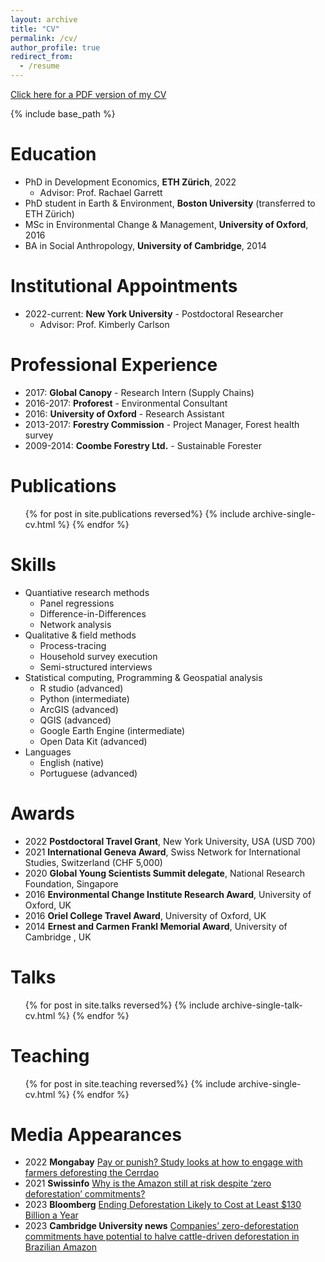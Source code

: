 ```yaml
---
layout: archive
title: "CV"
permalink: /cv/
author_profile: true
redirect_from:
  - /resume
---
```


[Click here for a PDF version of my CV](https://sam-a-levy.github.io/files/1_Levy_CV_2023-01-17.pdf)

{% include base_path %}

Education
======
* PhD in Development Economics, **ETH Zürich**, 2022
  * Advisor: Prof. Rachael Garrett
* PhD student in Earth & Environment, **Boston University** (transferred to ETH Zürich)
* MSc in Environmental Change & Management, **University of Oxford**, 2016
* BA in Social Anthropology, **University of Cambridge**, 2014

Institutional Appointments
======
* 2022-current: **New York University** - Postdoctoral Researcher
  * Advisor: Prof. Kimberly Carlson

Professional Experience
======
* 2017: **Global Canopy** - Research Intern (Supply Chains)
* 2016-2017: **Proforest** - Environmental Consultant
* 2016: **University of Oxford** - Research Assistant
* 2013-2017: **Forestry Commission** - Project Manager, Forest health survey
* 2009-2014: **Coombe Forestry Ltd.** - Sustainable Forester
  
Publications
======
  <ul>{% for post in site.publications reversed%}
    {% include archive-single-cv.html %}
  {% endfor %}</ul>

Skills
======
* Quantiative research methods
  * Panel regressions
  * Difference-in-Differences
  * Network analysis
* Qualitative & field methods
  * Process-tracing
  * Household survey execution
  * Semi-structured interviews
* Statistical computing, Programming & Geospatial analysis
  * R studio (advanced)
  * Python (intermediate)
  * ArcGIS (advanced)
  * QGIS (advanced)
  * Google Earth Engine (intermediate)
  * Open Data Kit (advanced)
* Languages
  * English (native)
  * Portuguese (advanced) 

Awards
======
* 2022 **Postdoctoral Travel Grant**, New York University, USA (USD 700)
* 2021 **International Geneva Award**, Swiss Network for International Studies, Switzerland (CHF 5,000)
* 2020 **Global Young Scientists Summit delegate**, National Research Foundation, Singapore
* 2016 **Environmental Change Institute Research Award**, University of Oxford, UK
* 2016 **Oriel College Travel Award**, University of Oxford, UK
* 2014 **Ernest and Carmen Frankl Memorial Award**, University of Cambridge , UK

 
Talks
======
  <ul>{% for post in site.talks reversed%}
    {% include archive-single-talk-cv.html %}
  {% endfor %}</ul>
  
Teaching
======
  <ul>{% for post in site.teaching reversed%}
    {% include archive-single-cv.html %}
  {% endfor %}</ul>
  
Media Appearances
======
* 2022 **Mongabay** [Pay or punish? Study looks at how to engage with farmers deforesting the Cerrdao](https://news.mongabay.com/2022/02/pay-or-punish-study-looks-at-how-to-engage-with-farmers-deforesting-the-cerrado/)
* 2021 **Swissinfo** [Why is the Amazon still at risk despite ‘zero deforestation’ commitments?](https://www.swissinfo.ch/eng/why-is-the-amazon-still-at-risk-despite--zero-deforestation--commitments-/46314800)
* 2023 **Bloomberg** [Ending Deforestation Likely to Cost at Least $130 Billion a Year](https://www.bloomberg.com/news/articles/2023-04-18/ending-deforestation-likely-to-cost-at-least-130-billion-a-year)
* 2023 **Cambridge University news** [Companies’ zero-deforestation commitments have potential to halve cattle-driven deforestation in Brazilian Amazon](https://www.cam.ac.uk/research/news/zero-deforestation-commitments-have-potential-to-halve-cattle-driven-deforestation)

